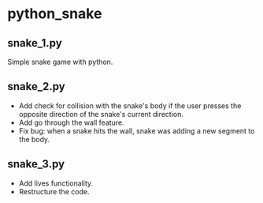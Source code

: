 # python_snake

## snake_1.py

Simple snake game with python.

## snake_2.py

- Add check for collision with the snake's body if the user presses the opposite direction of the snake's current direction.
- Add go through the wall feature.
- Fix bug: when a snake hits the wall, snake was adding a new segment to the body.

## snake_3.py

- Add lives functionality.
- Restructure the code.